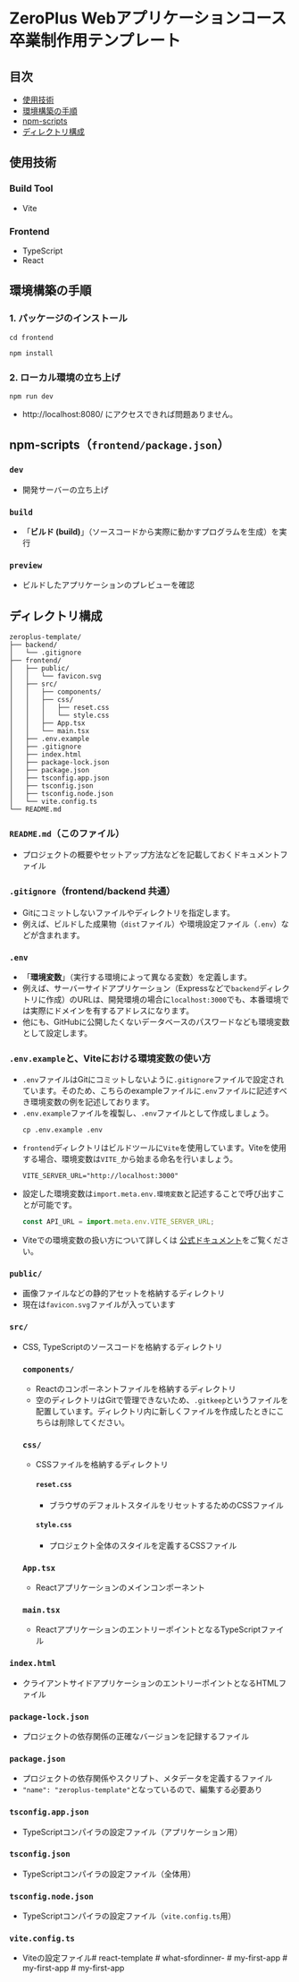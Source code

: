 # ZeroPlus Webアプリケーションコース 卒業制作用テンプレート
## 目次
- [使用技術](#使用技術)
- [環境構築の手順](#環境構築の手順)
- [npm-scripts](#npm-scriptsfrontendpackagejson)
- [ディレクトリ構成](#ディレクトリ構成)

## 使用技術
### Build Tool
- Vite
### Frontend
- TypeScript
- React

## 環境構築の手順
### 1. パッケージのインストール
```shell
cd frontend
```
```shell
npm install
```
### 2. ローカル環境の立ち上げ
```shell
npm run dev
```
- http://localhost:8080/ にアクセスできれば問題ありません。

## npm-scripts（`frontend/package.json`）
### `dev`
- 開発サーバーの立ち上げ
### `build`
- 「**ビルド (build)**」（ソースコードから実際に動かすプログラムを生成）を実行
### `preview`
- ビルドしたアプリケーションのプレビューを確認

## ディレクトリ構成
```
zeroplus-template/
├── backend/
│   └── .gitignore
├── frontend/
│   ├── public/
│   │   └── favicon.svg
│   ├── src/
│   │   ├── components/
│   │   ├── css/
│   │   │   ├── reset.css
│   │   │   └── style.css
│   │   ├── App.tsx
│   │   └── main.tsx
│   ├── .env.example
│   ├── .gitignore
│   ├── index.html
│   ├── package-lock.json
│   ├── package.json
│   ├── tsconfig.app.json
│   ├── tsconfig.json
│   ├── tsconfig.node.json
│   └── vite.config.ts
└── README.md
```
### `README.md`（このファイル）
- プロジェクトの概要やセットアップ方法などを記載しておくドキュメントファイル
### `.gitignore`（frontend/backend 共通）
- Gitにコミットしないファイルやディレクトリを指定します。
- 例えば、ビルドした成果物（`dist`ファイル）や環境設定ファイル（`.env`）などが含まれます。
### `.env`
- 「**環境変数**」（実行する環境によって異なる変数）を定義します。
- 例えば、サーバーサイドアプリケーション（Expressなどで`backend`ディレクトリに作成）のURLは、開発環境の場合に`localhost:3000`でも、本番環境では実際にドメインを有するアドレスになります。
- 他にも、GitHubに公開したくないデータベースのパスワードなども環境変数として設定します。
### `.env.example`と、Viteにおける環境変数の使い方
- `.env`ファイルはGitにコミットしないように`.gitignore`ファイルで設定されています。そのため、こちらのexampleファイルに`.env`ファイルに記述すべき環境変数の例を記述しております。
- `.env.example`ファイルを複製し、`.env`ファイルとして作成しましょう。
    ```shell
    cp .env.example .env
    ```
- `frontend`ディレクトリはビルドツールに`Vite`を使用しています。Viteを使用する場合、環境変数は`VITE_`から始まる命名を行いましょう。
    ```shell
    VITE_SERVER_URL="http://localhost:3000"
    ```
- 設定した環境変数は`import.meta.env.環境変数`と記述することで呼び出すことが可能です。
    ```javascript
    const API_URL = import.meta.env.VITE_SERVER_URL;
    ```
- Viteでの環境変数の扱い方について詳しくは [公式ドキュメント](https://ja.vitejs.dev/guide/env-and-mode)をご覧ください。
### `public/`
- 画像ファイルなどの静的アセットを格納するディレクトリ
- 現在は`favicon.svg`ファイルが入っています
### `src/`
- CSS, TypeScriptのソースコードを格納するディレクトリ
    ### `components/`
    - Reactのコンポーネントファイルを格納するディレクトリ
    - 空のディレクトリはGitで管理できないため、`.gitkeep`というファイルを配置しています。ディレクトリ内に新しくファイルを作成したときにこちらは削除してください。
    ### `css/`
    - CSSファイルを格納するディレクトリ
        #### `reset.css`
        - ブラウザのデフォルトスタイルをリセットするためのCSSファイル
        #### `style.css`
        - プロジェクト全体のスタイルを定義するCSSファイル
    ### `App.tsx`
    - Reactアプリケーションのメインコンポーネント
    ### `main.tsx`
    - ReactアプリケーションのエントリーポイントとなるTypeScriptファイル
### `index.html`
- クライアントサイドアプリケーションのエントリーポイントとなるHTMLファイル
### `package-lock.json`
- プロジェクトの依存関係の正確なバージョンを記録するファイル
### `package.json`
- プロジェクトの依存関係やスクリプト、メタデータを定義するファイル
- `"name": "zeroplus-template"`となっているので、編集する必要あり
### `tsconfig.app.json`
- TypeScriptコンパイラの設定ファイル（アプリケーション用）
### `tsconfig.json`
- TypeScriptコンパイラの設定ファイル（全体用）
### `tsconfig.node.json`
- TypeScriptコンパイラの設定ファイル（`vite.config.ts`用）
### `vite.config.ts`
- Viteの設定ファイル# react-template
#   w h a t - s f o r d i n n e r -  
 #   m y - f i r s t - a p p  
 #   m y - f i r s t - a p p  
 #   m y - f i r s t - a p p  
 